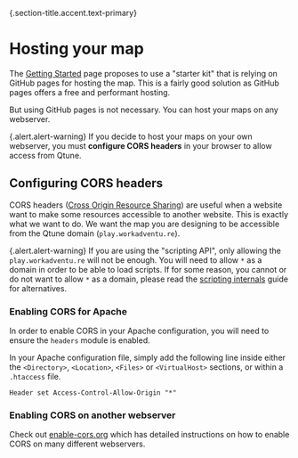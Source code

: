 {.section-title.accent.text-primary}
# Hosting your map

The [Getting Started](.) page proposes to use a "starter kit" that is relying on GitHub pages for hosting the map. This is a fairly good solution as GitHub pages offers a free and performant hosting.

But using GitHub pages is not necessary. You can host your maps on any webserver.

{.alert.alert-warning}
If you decide to host your maps on your own webserver, you must **configure CORS headers** in your browser to allow access from Qtune.

## Configuring CORS headers

CORS headers ([Cross Origin Resource Sharing](https://developer.mozilla.org/en-US/docs/Web/HTTP/CORS)) are useful when a website want to make some resources accessible to another website. This is exactly what we want to do. We want the map you are designing to be accessible from the Qtune domain (`play.workadventu.re`).

{.alert.alert-warning}
If you are using the "scripting API", only allowing the `play.workadventu.re` will not be enough. You will need to allow `*`
as a domain in order to be able to load scripts. If for some reason, you cannot or do not want to allow `*` as a domain, please
read the [scripting internals](scripting-internals.md) guide for alternatives.

### Enabling CORS for Apache

In order to enable CORS in your Apache configuration, you will need to ensure the `headers` module is enabled.

In your Apache configuration file, simply add the following line inside either the `<Directory>`, `<Location>`, `<Files>` or `<VirtualHost>` sections, or within a `.htaccess` file.

    Header set Access-Control-Allow-Origin "*"

### Enabling CORS on another webserver

Check out [enable-cors.org](https://enable-cors.org/server.html) which has detailed instructions on how to enable CORS on many different webservers.
